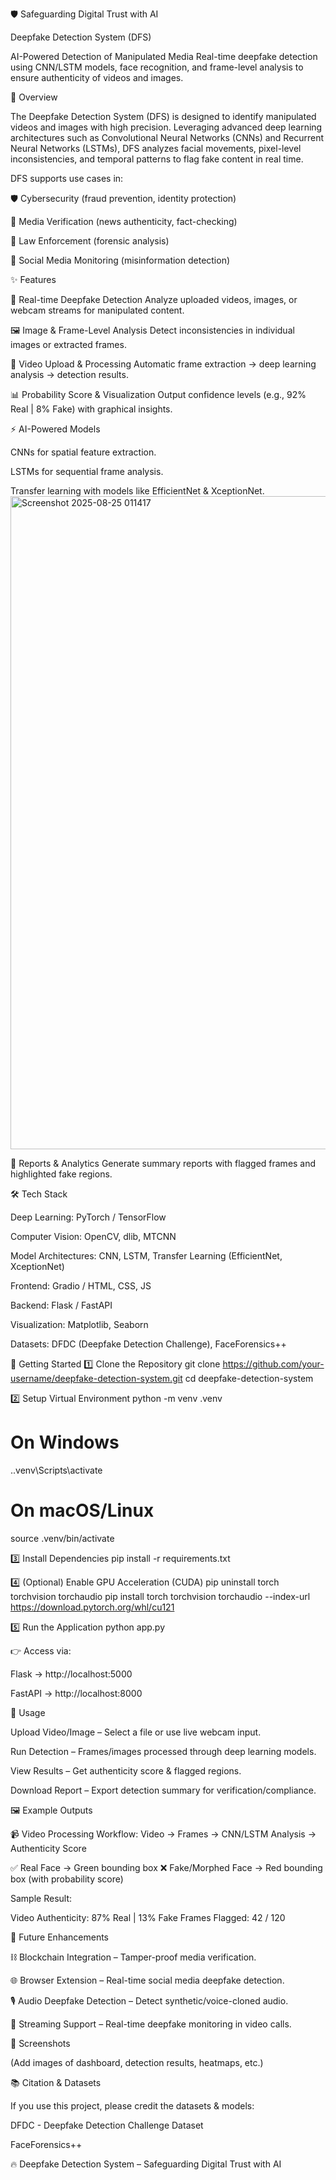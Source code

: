🛡 Safeguarding Digital Trust with AI

Deepfake Detection System (DFS)

AI-Powered Detection of Manipulated Media
Real-time deepfake detection using CNN/LSTM models, face recognition, and frame-level analysis to ensure authenticity of videos and images.

📖 Overview

The Deepfake Detection System (DFS) is designed to identify manipulated videos and images with high precision. Leveraging advanced deep learning architectures such as Convolutional Neural Networks (CNNs) and Recurrent Neural Networks (LSTMs), DFS analyzes facial movements, pixel-level inconsistencies, and temporal patterns to flag fake content in real time.

DFS supports use cases in:

🛡 Cybersecurity (fraud prevention, identity protection)

📰 Media Verification (news authenticity, fact-checking)

🚓 Law Enforcement (forensic analysis)

📱 Social Media Monitoring (misinformation detection)

✨ Features

🔎 Real-time Deepfake Detection
Analyze uploaded videos, images, or webcam streams for manipulated content.

🖼 Image & Frame-Level Analysis
Detect inconsistencies in individual images or extracted frames.

🎥 Video Upload & Processing
Automatic frame extraction → deep learning analysis → detection results.

📊 Probability Score & Visualization
Output confidence levels (e.g., 92% Real | 8% Fake) with graphical insights.

⚡ AI-Powered Models

CNNs for spatial feature extraction.

LSTMs for sequential frame analysis.

Transfer learning with models like EfficientNet & XceptionNet.
<img width="1919" height="1045" alt="Screenshot 2025-08-25 011417" src="https://github.com/user-attachments/assets/78e85653-6a02-45a3-baa6-bb9a5d36435b" />


📑 Reports & Analytics
Generate summary reports with flagged frames and highlighted fake regions.

🛠️ Tech Stack

Deep Learning: PyTorch / TensorFlow

Computer Vision: OpenCV, dlib, MTCNN

Model Architectures: CNN, LSTM, Transfer Learning (EfficientNet, XceptionNet)

Frontend: Gradio / HTML, CSS, JS

Backend: Flask / FastAPI

Visualization: Matplotlib, Seaborn

Datasets: DFDC (Deepfake Detection Challenge), FaceForensics++

🚀 Getting Started
1️⃣ Clone the Repository
git clone https://github.com/your-username/deepfake-detection-system.git
cd deepfake-detection-system

2️⃣ Setup Virtual Environment
python -m venv .venv
# On Windows
.\.venv\Scripts\activate
# On macOS/Linux
source .venv/bin/activate

3️⃣ Install Dependencies
pip install -r requirements.txt

4️⃣ (Optional) Enable GPU Acceleration (CUDA)
pip uninstall torch torchvision torchaudio
pip install torch torchvision torchaudio --index-url https://download.pytorch.org/whl/cu121

5️⃣ Run the Application
python app.py


👉 Access via:

Flask → http://localhost:5000

FastAPI → http://localhost:8000

📂 Usage

Upload Video/Image – Select a file or use live webcam input.

Run Detection – Frames/images processed through deep learning models.

View Results – Get authenticity score & flagged regions.

Download Report – Export detection summary for verification/compliance.

🖼 Example Outputs

📹 Video Processing Workflow:
Video → Frames → CNN/LSTM Analysis → Authenticity Score

✅ Real Face → Green bounding box
❌ Fake/Morphed Face → Red bounding box (with probability score)

Sample Result:

Video Authenticity: 87% Real | 13% Fake
Frames Flagged: 42 / 120

🔮 Future Enhancements

⛓ Blockchain Integration – Tamper-proof media verification.

🌐 Browser Extension – Real-time social media deepfake detection.

🎙 Audio Deepfake Detection – Detect synthetic/voice-cloned audio.

📡 Streaming Support – Real-time deepfake monitoring in video calls.

📸 Screenshots

(Add images of dashboard, detection results, heatmaps, etc.)

📚 Citation & Datasets

If you use this project, please credit the datasets & models:

DFDC - Deepfake Detection Challenge Dataset

FaceForensics++

🔥 Deepfake Detection System – Safeguarding Digital Trust with AI
